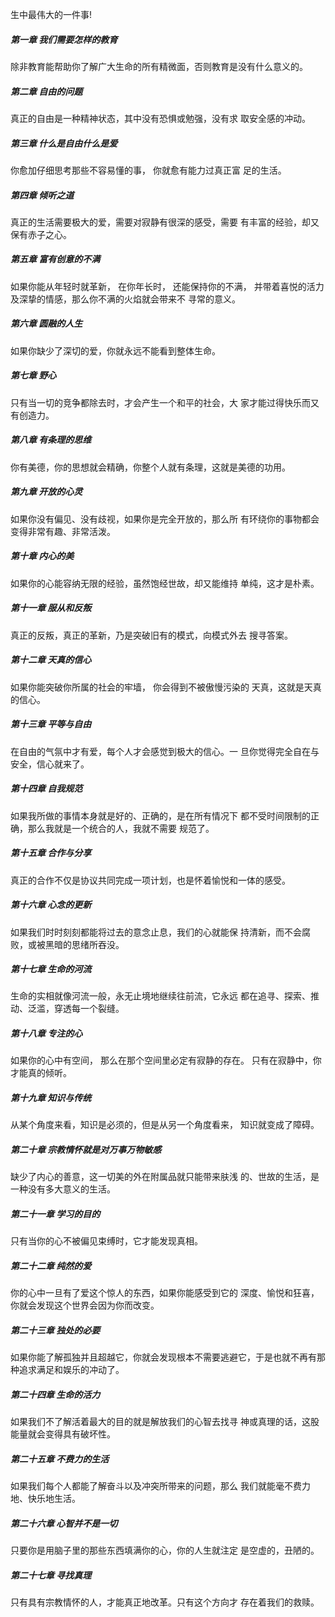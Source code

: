 生中最伟大的一件事!
##### 第一章 我们需要怎样的教育 
除非教育能帮助你了解广大生命的所有精微面，否则教育是没有什么意义的。
##### 第二章 自由的问题真正的自由是一种精神状态，其中没有恐惧或勉强，没有求 取安全感的冲动。##### 第三章 什么是自由什么是爱 
你愈加仔细思考那些不容易懂的事， 你就愈有能力过真正富足的生活。 
##### 第四章 倾听之道真正的生活需要极大的爱，需要对寂静有很深的感受，需要 有丰富的经验，却又保有赤子之心。##### 第五章 富有创意的不满如果你能从年轻时就革新， 在你年长时， 还能保持你的不满， 并带着喜悦的活力及深挚的情感，那么你不满的火焰就会带来不 寻常的意义。##### 第六章 圆融的人生如果你缺少了深切的爱，你就永远不能看到整体生命。 
##### 第七章 野心只有当一切的竞争都除去时，才会产生一个和平的社会，大 家才能过得快乐而又有创造力。
##### 第八章 有条理的思维
 你有美德，你的思想就会精确，你整个人就有条理，这就是美德的功用。 
##### 第九章 开放的心灵如果你没有偏见、没有歧视，如果你是完全开放的，那么所 有环绕你的事物都会变得非常有趣、非常活泼。##### 第十章 内心的美如果你的心能容纳无限的经验，虽然饱经世故，却又能维持 单纯，这才是朴素。##### 第十一章 服从和反叛真正的反叛，真正的革新，乃是突破旧有的模式，向模式外去 搜寻答案。##### 第十二章 天真的信心如果你能突破你所属的社会的牢墙， 你会得到不被傲慢污染的天真，这就是天真的信心。 
##### 第十三章 平等与自由在自由的气氛中才有爱，每个人才会感觉到极大的信心。一 旦你觉得完全自在与安全，信心就来了。##### 第十四章 自我规范如果我所做的事情本身就是好的、正确的，是在所有情况下 都不受时间限制的正确，那么我就是一个统合的人，我就不需要 规范了。##### 第十五章 合作与分享真正的合作不仅是协议共同完成一项计划，也是怀着愉悦和一体的感受。 
##### 第十六章 心念的更新如果我们时时刻刻都能将过去的意念止息，我们的心就能保 持清新，而不会腐败，或被黑暗的思绪所吞没。##### 第十七章 生命的河流生命的实相就像河流一般，永无止境地继续往前流，它永远 都在追寻、探索、推动、泛滥，穿透每一个裂缝。##### 第十八章 专注的心如果你的心中有空间， 那么在那个空间里必定有寂静的存在。 只有在寂静中，你才能真的倾听。##### 第十九章 知识与传统从某个角度来看，知识是必须的，但是从另一个角度看来， 知识就变成了障碍。##### 第二十章 宗教情怀就是对万事万物敏感缺少了内心的善意，这一切美的外在附属品就只能带来肤浅 的、世故的生活，是一种没有多大意义的生活。##### 第二十一章 学习的目的只有当你的心不被偏见束缚时，它才能发现真相。 
##### 第二十二章 纯然的爱你的心中一旦有了爱这个惊人的东西，如果你能感受到它的 深度、愉悦和狂喜，你就会发现这个世界会因为你而改变。 
##### 第二十三章 独处的必要如果你能了解孤独并且超越它，你就会发现根本不需要逃避它，于是也就不再有那种追求满足和娱乐的冲动了。 
##### 第二十四章 生命的活力如果我们不了解活着最大的目的就是解放我们的心智去找寻 神或真理的话，这股能量就会变得具有破坏性。##### 第二十五章 不费力的生活如果我们每个人都能了解奋斗以及冲突所带来的问题，那么 我们就能毫不费力地、快乐地生活。##### 第二十六章 心智并不是一切只要你是用脑子里的那些东西填满你的心，你的人生就注定 是空虚的，丑陋的。##### 第二十七章 寻找真理只有具有宗教情怀的人，才能真正地改革。只有这个方向才 存在着我们的救赎。